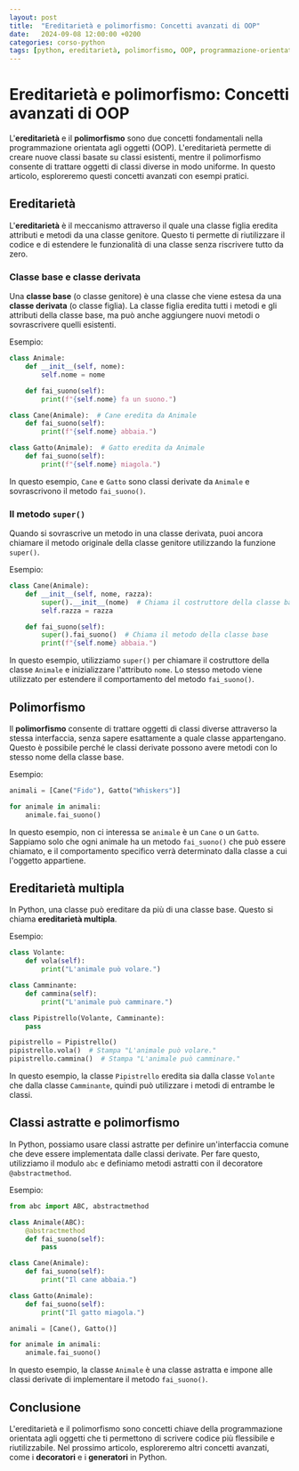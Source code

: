 ```yaml
---
layout: post
title:  "Ereditarietà e polimorfismo: Concetti avanzati di OOP"
date:   2024-09-08 12:00:00 +0200
categories: corso-python
tags: [python, ereditarietà, polimorfismo, OOP, programmazione-orientata-agli-oggetti]
---
```


# Ereditarietà e polimorfismo: Concetti avanzati di OOP

L'**ereditarietà** e il **polimorfismo** sono due concetti fondamentali nella programmazione orientata agli oggetti (OOP). L'ereditarietà permette di creare nuove classi basate su classi esistenti, mentre il polimorfismo consente di trattare oggetti di classi diverse in modo uniforme. In questo articolo, esploreremo questi concetti avanzati con esempi pratici.

## Ereditarietà

L'**ereditarietà** è il meccanismo attraverso il quale una classe figlia eredita attributi e metodi da una classe genitore. Questo ti permette di riutilizzare il codice e di estendere le funzionalità di una classe senza riscrivere tutto da zero.

### Classe base e classe derivata

Una **classe base** (o classe genitore) è una classe che viene estesa da una **classe derivata** (o classe figlia). La classe figlia eredita tutti i metodi e gli attributi della classe base, ma può anche aggiungere nuovi metodi o sovrascrivere quelli esistenti.

Esempio:
```python
class Animale:
    def __init__(self, nome):
        self.nome = nome

    def fai_suono(self):
        print(f"{self.nome} fa un suono.")

class Cane(Animale):  # Cane eredita da Animale
    def fai_suono(self):
        print(f"{self.nome} abbaia.")

class Gatto(Animale):  # Gatto eredita da Animale
    def fai_suono(self):
        print(f"{self.nome} miagola.")
```

In questo esempio, `Cane` e `Gatto` sono classi derivate da `Animale` e sovrascrivono il metodo `fai_suono()`.

### Il metodo `super()`

Quando si sovrascrive un metodo in una classe derivata, puoi ancora chiamare il metodo originale della classe genitore utilizzando la funzione `super()`.

Esempio:
```python
class Cane(Animale):
    def __init__(self, nome, razza):
        super().__init__(nome)  # Chiama il costruttore della classe base
        self.razza = razza

    def fai_suono(self):
        super().fai_suono()  # Chiama il metodo della classe base
        print(f"{self.nome} abbaia.")
```

In questo esempio, utilizziamo `super()` per chiamare il costruttore della classe `Animale` e inizializzare l'attributo `nome`. Lo stesso metodo viene utilizzato per estendere il comportamento del metodo `fai_suono()`.

## Polimorfismo

Il **polimorfismo** consente di trattare oggetti di classi diverse attraverso la stessa interfaccia, senza sapere esattamente a quale classe appartengano. Questo è possibile perché le classi derivate possono avere metodi con lo stesso nome della classe base.

Esempio:
```python
animali = [Cane("Fido"), Gatto("Whiskers")]

for animale in animali:
    animale.fai_suono()
```

In questo esempio, non ci interessa se `animale` è un `Cane` o un `Gatto`. Sappiamo solo che ogni animale ha un metodo `fai_suono()` che può essere chiamato, e il comportamento specifico verrà determinato dalla classe a cui l'oggetto appartiene.

## Ereditarietà multipla

In Python, una classe può ereditare da più di una classe base. Questo si chiama **ereditarietà multipla**.

Esempio:
```python
class Volante:
    def vola(self):
        print("L'animale può volare.")

class Camminante:
    def cammina(self):
        print("L'animale può camminare.")

class Pipistrello(Volante, Camminante):
    pass

pipistrello = Pipistrello()
pipistrello.vola()  # Stampa "L'animale può volare."
pipistrello.cammina()  # Stampa "L'animale può camminare."
```

In questo esempio, la classe `Pipistrello` eredita sia dalla classe `Volante` che dalla classe `Camminante`, quindi può utilizzare i metodi di entrambe le classi.

## Classi astratte e polimorfismo

In Python, possiamo usare classi astratte per definire un'interfaccia comune che deve essere implementata dalle classi derivate. Per fare questo, utilizziamo il modulo `abc` e definiamo metodi astratti con il decoratore `@abstractmethod`.

Esempio:
```python
from abc import ABC, abstractmethod

class Animale(ABC):
    @abstractmethod
    def fai_suono(self):
        pass

class Cane(Animale):
    def fai_suono(self):
        print("Il cane abbaia.")

class Gatto(Animale):
    def fai_suono(self):
        print("Il gatto miagola.")

animali = [Cane(), Gatto()]

for animale in animali:
    animale.fai_suono()
```

In questo esempio, la classe `Animale` è una classe astratta e impone alle classi derivate di implementare il metodo `fai_suono()`.

## Conclusione

L'ereditarietà e il polimorfismo sono concetti chiave della programmazione orientata agli oggetti che ti permettono di scrivere codice più flessibile e riutilizzabile. Nel prossimo articolo, esploreremo altri concetti avanzati, come i **decoratori** e i **generatori** in Python.
